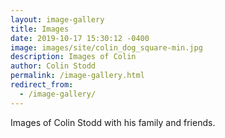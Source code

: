 ```yaml
---
layout: image-gallery
title: Images
date: 2019-10-17 15:30:12 -0400
image: images/site/colin_dog_square-min.jpg
description: Images of Colin
author: Colin Stodd
permalink: /image-gallery.html
redirect_from:
  - /image-gallery/
---
```

Images of Colin Stodd with his family and friends.

